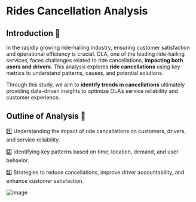 
# Rides Cancellation Analysis


## Introduction 📌 

In the rapidly growing ride-hailing industry, ensuring customer satisfaction and operational efficiency is crucial. OLA, one of the leading ride-hailing services, faces challenges related to ride cancellations, **impacting both users and drivers**. This analysis explores **ride cancellations** using key metrics to understand patterns, causes, and potential solutions.

Through this study, we aim to **identify trends in cancellations** ultimately providing data-driven insights to optimize OLA’s service reliability and customer experience.




## Outline of Analysis 📌 

1️⃣ Understanding the impact of ride cancellations on customers, drivers, and service reliability.

2️⃣ Identifying key patterns based on time, location, demand, and user behavior.

3️⃣ Strategies to reduce cancellations, improve driver accountability, and enhance customer satisfaction.


![Image](https://github.com/user-attachments/assets/2009c611-aa21-449b-bc72-97059b0e00fd)
